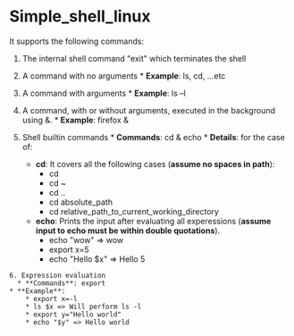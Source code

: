 # Simple_shell_linux
It supports the following commands:

   1. The internal shell command "exit" which terminates the shell

   2. A command with no arguments
     * **Example**: ls, cd, …etc
    
   3. A command with arguments
     * **Example**: ls –l
    
   4. A command, with or without arguments, executed in the background using &.
     * **Example**: firefox &

   5. Shell builtin commands
     * **Commands**: cd & echo
     * **Details**: for the case of:
        * **cd**: It covers all the following cases (**assume no spaces in path**):
            * cd
            * cd ~
            * cd ..
            * cd absolute_path
            * cd relative_path_to_current_working_directory
        * **echo**: Prints the input after evaluating all experessions (**assume input to echo must be within double quotations**).
            * echo "wow" => wow
            * export x=5
            * echo "Hello $x" => Hello 5
            
    6. Expression evaluation
      * **Commands**: export
    * **Example**:
        * export x=-l
        * ls $x => Will perform ls -l
        * export y="Hello world"
        * echo "$y" => Hello world
        
        
